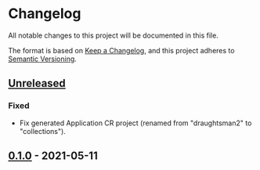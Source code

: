 # Changelog

All notable changes to this project will be documented in this file.

The format is based on [Keep a Changelog](https://keepachangelog.com/en/1.0.0/),
and this project adheres to [Semantic Versioning](https://semver.org/spec/v2.0.0.html).

## [Unreleased]

### Fixed

- Fix generated Application CR project (renamed from "draughtsman2" to "collections").

## [0.1.0] - 2021-05-11

[Unreleased]: https://github.com/giantswarm/argoapp/compare/v0.1.0...HEAD
[0.1.0]: https://github.com/giantswarm/argoapp/releases/tag/v0.1.0
